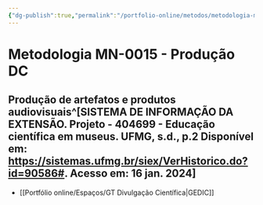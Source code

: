 ```yaml
---
{"dg-publish":true,"permalink":"/portfolio-online/metodos/metodologia-mn-0015-producao-dc/","tags":["💼/🎯/🛠️"],"created":"2024-02-05T11:59:49.083-03:00","updated":"2024-02-05T11:37:21.822-03:00"}
---
```



# Metodologia MN-0015 - Produção DC

## Produção de artefatos e produtos audiovisuais^[SISTEMA DE INFORMAÇÃO DA EXTENSÃO. **Projeto - 404699 - Educação científica em museus**. UFMG, s.d., p.2 Disponível em: <https://sistemas.ufmg.br/siex/VerHistorico.do?id=90586#>. Acesso em: 16 jan. 2024]

- [[Portfólio online/Espaços/GT Divulgação Científica\|GEDIC]]